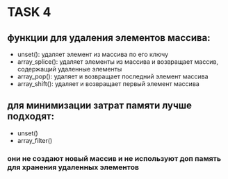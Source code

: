 # TASK 4
## функции для удаления элементов массива:
+ unset(): удаляет элемент из массива по его ключу
+ array_splice(): удаляет элементы из массива и возвращает массив, содержащий удаленные элементы
+ array_pop(): удаляет и возвращает последний элемент массива
+ array_shift(): удаляет и возвращает первый элемент массива
## для минимизации затрат памяти лучше подходят:
+ unset()
+ array_filter()
### они не создают новый массив и не используют доп память для хранения удаленных элементов
